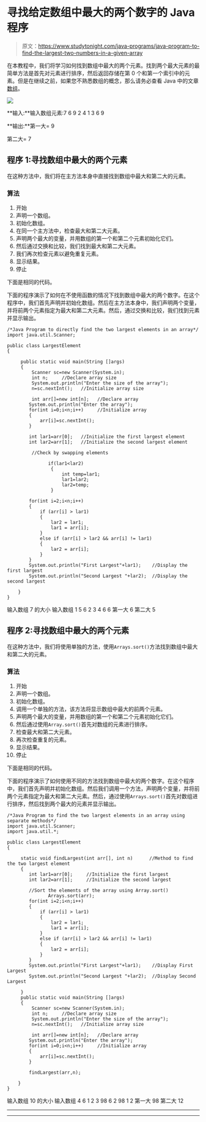 # 寻找给定数组中最大的两个数字的 Java 程序

> 原文：<https://www.studytonight.com/java-programs/java-program-to-find-the-largest-two-numbers-in-a-given-array>

在本教程中，我们将学习如何找到数组中最大的两个元素。找到两个最大元素的最简单方法是首先对元素进行排序，然后返回存储在第 0 个和第一个索引中的元素。但是在继续之前，如果您不熟悉数组的概念，那么请务必查看 Java 中的文章[数组](https://www.studytonight.com/java/array.php)。

![](../Images/1b1015d82dd87faa611eb2c7fca6357c.png)

**输入:**输入数组元素:7 6 9 2 4 1 3 6 9

**输出:**第一大= 9

第二大= 7

## 程序 1:寻找数组中最大的两个元素

在这种方法中，我们将在主方法本身中直接找到数组中最大和第二大的元素。

### 算法

1.  开始
2.  声明一个数组。
3.  初始化数组。
4.  在同一个主方法中，检查最大和第二大元素。
5.  声明两个最大的变量，并用数组的第一个和第二个元素初始化它们。
6.  然后通过交换和比较，我们找到最大和第二大元素。
7.  我们再次检查元素以避免重复元素。
8.  显示结果。
9.  停止

下面是相同的代码。

下面的程序演示了如何在不使用函数的情况下找到数组中最大的两个数字。在这个程序中，我们首先声明并初始化数组。然后在主方法本身中，我们声明两个变量，并将前两个元素指定为最大和第二大元素。然后，通过交换和比较，我们找到元素并显示输出。

```
/*Java Program to directly find the two largest elements in an array*/
import java.util.Scanner;

public class LargestElement
{

     public static void main(String []args)
     {
         Scanner sc=new Scanner(System.in);
         int n;     //Declare array size
         System.out.println("Enter the size of the array");
         n=sc.nextInt();   //Initialize array size

         int arr[]=new int[n];   //Declare array 
        System.out.println("Enter the array");  
        for(int i=0;i<n;i++)     //Initialize array
        {
            arr[i]=sc.nextInt();
        }

        int lar1=arr[0];   //Initialize the first largest element
        int lar2=arr[1];   //Initialize the second largest element

         //Check by swapping elements

               if(lar1<lar2)
                {
                    int temp=lar1;
                    lar1=lar2;
                    lar2=temp;
                }

        for(int i=2;i<n;i++)
        {
            if (arr[i] > lar1)
			{
				lar2 = lar1;
				lar1 = arr[i];
			}
			else if (arr[i] > lar2 && arr[i] != lar1)
			{
				lar2 = arr[i];
			}
        }
        System.out.println("First Largest"+lar1);    //Display the first largest
        System.out.println("Second Largest "+lar2);  //Display the second largest

    }
}
```

输入数组 7 的大小
输入数组 1 5 6 2 3 4 6 6
第一大 6
第二大 5

## 程序 2:寻找数组中最大的两个元素

在这种方法中，我们将使用单独的方法，使用`Arrays.sort()`方法找到数组中最大和第二大的元素。

### 算法

1.  开始
2.  声明一个数组。
3.  初始化数组。
4.  调用一个单独的方法，该方法将显示数组中最大的前两个元素。
5.  声明两个最大的变量，并用数组的第一个和第二个元素初始化它们。
6.  然后通过使用`Array.sort()`首先对数组的元素进行排序。
7.  检查最大和第二大元素。
8.  再次检查重复的元素。
9.  显示结果。
10.  停止

下面是相同的代码。

下面的程序演示了如何使用不同的方法找到数组中最大的两个数字。在这个程序中，我们首先声明并初始化数组。然后我们调用一个方法，声明两个变量，并将前两个元素指定为最大和第二大元素。然后，通过使用`Arrays.sort()`首先对数组进行排序，然后找到两个最大的元素并显示输出。

```
/*Java Program to find the two largest elements in an array using separate methods*/
import java.util.Scanner;
import java.util.*;

public class LargestElement
{

     static void findLargest(int arr[], int n)      //Method to find the two largest element
     {
        int lar1=arr[0];     //Initialize the first largest
        int lar2=arr[1];     //Initialize the second largest

        //Sort the elements of the array using Array.sort()
               Arrays.sort(arr);
        for(int i=2;i<n;i++)
        {
            if (arr[i] > lar1)
			{
				lar2 = lar1;
				lar1 = arr[i];
			}
			else if (arr[i] > lar2 && arr[i] != lar1)
			{
				lar2 = arr[i];
			}
        }
        System.out.println("First Largest"+lar1);    //Display First Largest
        System.out.println("Second Largest "+lar2);  //Display Second  Largest

     }
     public static void main(String []args)
     {
         Scanner sc=new Scanner(System.in);
         int n;     //Declare array size
         System.out.println("Enter the size of the array");
         n=sc.nextInt();   //Initialize array size

         int arr[]=new int[n];   //Declare array 
        System.out.println("Enter the array");  
        for(int i=0;i<n;i++)     //Initialize array
        {
            arr[i]=sc.nextInt();
        }

        findLargest(arr,n);     

    }
}
```

输入数组 10 的大小
输入数组 4 6 1 2 3 98 6 2 98 1 2
第一大 98
第二大 12

* * *

* * *